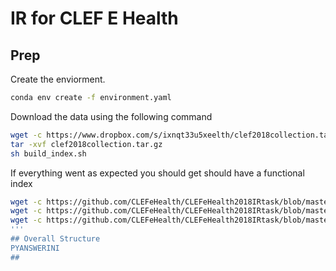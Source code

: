 # IR for CLEF E Health


## Prep
Create the enviorment. 
```bash
conda env create -f environment.yaml
```
Download the data using the following command
```bash
wget -c https://www.dropbox.com/s/ixnqt33u5xeelth/clef2018collection.tar.gz
tar -xvf clef2018collection.tar.gz
sh build_index.sh
```
If everything went as expected you should get should have a functional index

```bash
wget -c https://github.com/CLEFeHealth/CLEFeHealth2018IRtask/blob/master/assessments/Final%20assessment/CLEF2018_qread_20180914.txt
wget -c https://github.com/CLEFeHealth/CLEFeHealth2018IRtask/blob/master/assessments/Final%20assessment/CLEF2018_qtrust_20180914.txt
wget -c https://github.com/CLEFeHealth/CLEFeHealth2018IRtask/blob/master/assessments/Final%20assessment/CLEF2018_qrel_20180914.txt
'''
## Overall Structure
PYANSWERINI
##
